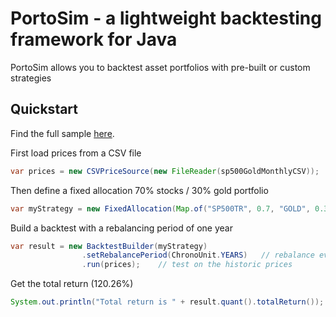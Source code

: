 # PortoSim - a lightweight backtesting framework for Java
PortoSim allows you to backtest asset portfolios with pre-built or custom strategies

## Quickstart

Find the full sample [here](https://github.com/yarro-s/PortoSim/blob/master/samples/PortoSimSampleApp.zip).

First load prices from a CSV file

```java
var prices = new CSVPriceSource(new FileReader(sp500GoldMonthlyCSV));
```

Then define a fixed allocation 70% stocks / 30% gold portfolio
```java
var myStrategy = new FixedAllocation(Map.of("SP500TR", 0.7, "GOLD", 0.3));
```

Build a backtest with a rebalancing period of one year
```java
var result = new BacktestBuilder(myStrategy)
                .setRebalancePeriod(ChronoUnit.YEARS)   // rebalance every year
                .run(prices);    // test on the historic prices
```

Get the total return (120.26%)
```java
System.out.println("Total return is " + result.quant().totalReturn()); 
```
